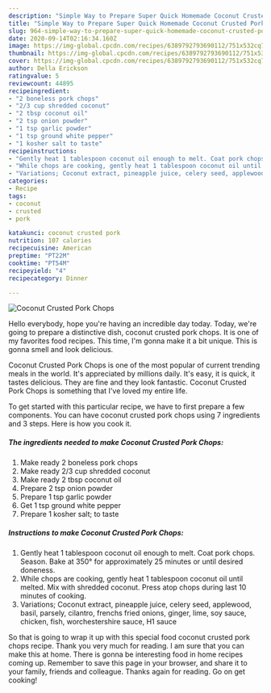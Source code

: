 ```yaml
---
description: "Simple Way to Prepare Super Quick Homemade Coconut Crusted Pork Chops"
title: "Simple Way to Prepare Super Quick Homemade Coconut Crusted Pork Chops"
slug: 964-simple-way-to-prepare-super-quick-homemade-coconut-crusted-pork-chops
date: 2020-09-14T02:16:34.160Z
image: https://img-global.cpcdn.com/recipes/6389792793690112/751x532cq70/coconut-crusted-pork-chops-recipe-main-photo.jpg
thumbnail: https://img-global.cpcdn.com/recipes/6389792793690112/751x532cq70/coconut-crusted-pork-chops-recipe-main-photo.jpg
cover: https://img-global.cpcdn.com/recipes/6389792793690112/751x532cq70/coconut-crusted-pork-chops-recipe-main-photo.jpg
author: Della Erickson
ratingvalue: 5
reviewcount: 44895
recipeingredient:
- "2 boneless pork chops"
- "2/3 cup shredded coconut"
- "2 tbsp coconut oil"
- "2 tsp onion powder"
- "1 tsp garlic powder"
- "1 tsp ground white pepper"
- "1 kosher salt to taste"
recipeinstructions:
- "Gently heat 1 tablespoon coconut oil enough to melt. Coat pork chops. Season. Bake at 350° for approximately 25 minutes or until desired doneness."
- "While chops are cooking, gently heat 1 tablespoon coconut oil until melted. Mix with shredded coconut. Press atop chops during last 10 minutes of cooking."
- "Variations; Coconut extract, pineapple juice, celery seed, applewood, basil, parsely, cilantro, frenchs fried onions, ginger, lime, soy sauce, chicken, fish, worchestershire sauce, H1 sauce"
categories:
- Recipe
tags:
- coconut
- crusted
- pork

katakunci: coconut crusted pork 
nutrition: 107 calories
recipecuisine: American
preptime: "PT22M"
cooktime: "PT54M"
recipeyield: "4"
recipecategory: Dinner

---
```



![Coconut Crusted Pork Chops](https://img-global.cpcdn.com/recipes/6389792793690112/751x532cq70/coconut-crusted-pork-chops-recipe-main-photo.jpg)

Hello everybody, hope you're having an incredible day today. Today, we're going to prepare a distinctive dish, coconut crusted pork chops. It is one of my favorites food recipes. This time, I'm gonna make it a bit unique. This is gonna smell and look delicious.

Coconut Crusted Pork Chops is one of the most popular of current trending meals in the world. It's appreciated by millions daily. It's easy, it is quick, it tastes delicious. They are fine and they look fantastic. Coconut Crusted Pork Chops is something that I've loved my entire life.




To get started with this particular recipe, we have to first prepare a few components. You can have coconut crusted pork chops using 7 ingredients and 3 steps. Here is how you cook it.

<!--inarticleads1-->

##### The ingredients needed to make Coconut Crusted Pork Chops:

1. Make ready 2 boneless pork chops
1. Make ready 2/3 cup shredded coconut
1. Make ready 2 tbsp coconut oil
1. Prepare 2 tsp onion powder
1. Prepare 1 tsp garlic powder
1. Get 1 tsp ground white pepper
1. Prepare 1 kosher salt; to taste




<!--inarticleads2-->

##### Instructions to make Coconut Crusted Pork Chops:

1. Gently heat 1 tablespoon coconut oil enough to melt. Coat pork chops. Season. Bake at 350° for approximately 25 minutes or until desired doneness.
1. While chops are cooking, gently heat 1 tablespoon coconut oil until melted. Mix with shredded coconut. Press atop chops during last 10 minutes of cooking.
1. Variations; Coconut extract, pineapple juice, celery seed, applewood, basil, parsely, cilantro, frenchs fried onions, ginger, lime, soy sauce, chicken, fish, worchestershire sauce, H1 sauce




So that is going to wrap it up with this special food coconut crusted pork chops recipe. Thank you very much for reading. I am sure that you can make this at home. There is gonna be interesting food in home recipes coming up. Remember to save this page in your browser, and share it to your family, friends and colleague. Thanks again for reading. Go on get cooking!
